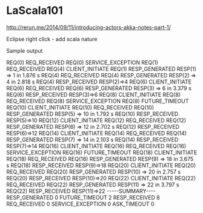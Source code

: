 # LaScala101


http://rerun.me/2014/09/11/introducing-actors-akka-notes-part-1/

Eclipse right click - add scala nature


Sample output


REQ(0) REQ_RECEIVED
REQ(0) SERVICE_EXCEPTION
REQ(1) REQ_RECEIVED
REQ(4) CLIENT_INITIATE
REQ(1) RESP_GENERATED RESP(1) => 1 in 1.876 s
REQ(4) REQ_RECEIVED
REQ(4) RESP_GENERATED RESP(2) => 4 in 2.818 s
REQ(4) RESP_RECEIVED RESP(2)=>4
REQ(6) CLIENT_INITIATE
REQ(6) REQ_RECEIVED
REQ(6) RESP_GENERATED RESP(3) => 6 in 3.379 s
REQ(6) RESP_RECEIVED RESP(3)=>6
REQ(8) CLIENT_INITIATE
REQ(8) REQ_RECEIVED
REQ(8) SERVICE_EXCEPTION
REQ(8) FUTURE_TIMEOUT
REQ(10) CLIENT_INITIATE
REQ(10) REQ_RECEIVED
REQ(10) RESP_GENERATED RESP(5) => 10 in 1.792 s
REQ(10) RESP_RECEIVED RESP(5)=>10
REQ(12) CLIENT_INITIATE
REQ(12) REQ_RECEIVED
REQ(12) RESP_GENERATED RESP(6) => 12 in 2.702 s
REQ(12) RESP_RECEIVED RESP(6)=>12
REQ(14) CLIENT_INITIATE
REQ(14) REQ_RECEIVED
REQ(14) RESP_GENERATED RESP(7) => 14 in 2.103 s
REQ(14) RESP_RECEIVED RESP(7)=>14
REQ(16) CLIENT_INITIATE
REQ(16) REQ_RECEIVED
REQ(16) SERVICE_EXCEPTION
REQ(16) FUTURE_TIMEOUT
REQ(18) CLIENT_INITIATE
REQ(18) REQ_RECEIVED
REQ(18) RESP_GENERATED RESP(9) => 18 in 3.675 s
REQ(18) RESP_RECEIVED RESP(9)=>18
REQ(20) CLIENT_INITIATE
REQ(20) REQ_RECEIVED
REQ(20) RESP_GENERATED RESP(10) => 20 in 2.757 s
REQ(20) RESP_RECEIVED RESP(10)=>20
REQ(22) CLIENT_INITIATE
REQ(22) REQ_RECEIVED
REQ(22) RESP_GENERATED RESP(11) => 22 in 3.797 s
REQ(22) RESP_RECEIVED RESP(11)=>22
-----SUMMARY----
RESP_GENERATED   0
FUTURE_TIMEOUT   2
RESP_RECEIVED   8
REQ_RECEIVED   0
SERVICE_EXCEPTION   0
ASK_TIMEOUT   0

